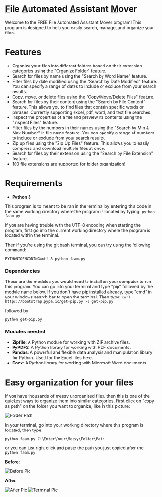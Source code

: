 # <u>F</u>ile <u>A</u>utomated <u>A</u>ssistant <u>M</u>over

Welcome to the FREE File Automated Assistant Mover program! This program is designed to help you easily search, manage, and organize your files.

# Features

  - Organize your files into different folders based on their extension categories using the "Organize Folder" feature.
  - Search for files by name using the "Search by Word Name" feature.
  - Filter files by date modified using the "Search by Date Modified" feature. You can specify a range of dates to include or exclude from your search results.
  - Copy, move, or delete files using the "Copy/Move/Delete Files" feature.
  - Search for files by their content using the "Search by File Content" feature. This allows you to find files that contain specific words or phrases. Currently supporting excel, pdf, word, and text file searches.
  - Inspect the properties of a file and preview its contents using the "Inspect Files" feature.
  - Filter files by the numbers in their names using the "Search by Min & Max Number" in file name feature. You can specify a range of numbers to include or exclude from your search results.
  - Zip up files using the "Zip Up Files" feature. This allows you to easily compress and download multiple files at once.
  - Search for files by their extension using the "Search by File Extension" feature.
  - 100 file extensions are supported for folder organization!

# Requirements

- __Python 3__

This program is to meant to be ran in the terminal by entering this code in the same working directory where the program is located by typing:
```python faam.py```

If you are having trouble with the UTF-8 encoding when starting the program, first go into the current working directory where the program is located within the terminal.

Then if you're using the git bash terminal, you can try using the following command:

```PYTHONIOENCODING=utf-8 python faam.py```

### Dependencies

These are the modules you would need to install on your computer to run this program. You can go into your terminal and type "pip" followed by the module name below. If you don't have pip installed already, type "cmd" in your windows search bar to open the terminal. Then type:
```curl https://bootstrap.pypa.io/get-pip.py -o get-pip.py```

followed by

```python get-pip.py```

### Modules needed

- __Zipfile__: A Python module for working with ZIP archive files.
- __PyPDF2__: A Python library for working with PDF documents.
- __Pandas__: A powerful and flexible data analysis and manipulation library for Python. Used for the Excel files here.
- __Docx__: A Python library for working with Microsoft Word documents.

# Easy organization for your files

If you have thousands of messy unorganized files, then this is one of the quickest ways to organize them into similar categories. First click on "copy as path" on the folder you want to organize, like in this picture:

![Folder Path](source_folder_test\source_path_pic.png)

In your terminal, go into your working directory where this program is located, then type:

```python faam.py C:\Enter\Your\Messy\Folder\Path```

or you can just right click and paste the path you just copied after the ```python faam.py```

__Before__:

![Before Pic](source_folder_test\before-organization-pic.png)

__After__:

![After Pic](source_folder_test\after-organization-pic.png)
![Terminal Pic](source_folder_test\terminal-photo.png)
